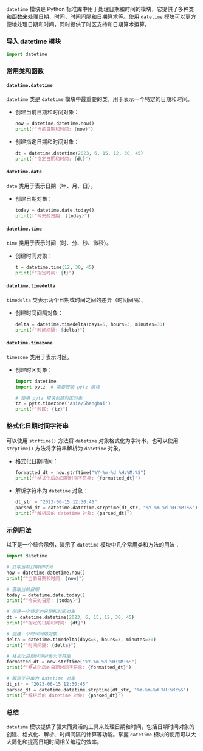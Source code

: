 `datetime` 模块是 Python 标准库中用于处理日期和时间的模块，它提供了多种类和函数来处理日期、时间、时间间隔和日期算术等。使用 `datetime` 模块可以更方便地处理日期和时间，同时提供了时区支持和日期算术运算。

### 导入 datetime 模块

```python
import datetime
```

### 常用类和函数

#### `datetime.datetime`

`datetime` 类是 `datetime` 模块中最重要的类，用于表示一个特定的日期和时间。

- 创建当前日期和时间对象：

  ```python
  now = datetime.datetime.now()
  print(f"当前日期和时间: {now}")
  ```

- 创建指定日期和时间对象：

  ```python
  dt = datetime.datetime(2023, 6, 15, 12, 30, 45)
  print(f"指定日期和时间: {dt}")
  ```

#### `datetime.date`

`date` 类用于表示日期（年、月、日）。

- 创建日期对象：

  ```python
  today = datetime.date.today()
  print(f"今天的日期: {today}")
  ```

#### `datetime.time`

`time` 类用于表示时间（时、分、秒、微秒）。

- 创建时间对象：

  ```python
  t = datetime.time(12, 30, 45)
  print(f"指定时间: {t}")
  ```

#### `datetime.timedelta`

`timedelta` 类表示两个日期或时间之间的差异（时间间隔）。

- 创建时间间隔对象：

  ```python
  delta = datetime.timedelta(days=5, hours=3, minutes=30)
  print(f"时间间隔: {delta}")
  ```

#### `datetime.timezone`

`timezone` 类用于表示时区。

- 创建时区对象：

  ```python
  import datetime
  import pytz  # 需要安装 pytz 模块

  # 使用 pytz 模块创建时区对象
  tz = pytz.timezone('Asia/Shanghai')
  print(f"时区: {tz}")
  ```

### 格式化日期时间字符串

可以使用 `strftime()` 方法将 `datetime` 对象格式化为字符串，也可以使用 `strptime()` 方法将字符串解析为 `datetime` 对象。

- 格式化日期时间：

  ```python
  formatted_dt = now.strftime("%Y-%m-%d %H:%M:%S")
  print(f"格式化后的日期时间字符串: {formatted_dt}")
  ```

- 解析字符串为 `datetime` 对象：

  ```python
  dt_str = "2023-06-15 12:30:45"
  parsed_dt = datetime.datetime.strptime(dt_str, "%Y-%m-%d %H:%M:%S")
  print(f"解析后的 datetime 对象: {parsed_dt}")
  ```

### 示例用法

以下是一个综合示例，演示了 `datetime` 模块中几个常用类和方法的用法：

```python
import datetime

# 获取当前日期和时间
now = datetime.datetime.now()
print(f"当前日期和时间: {now}")

# 获取当前日期
today = datetime.date.today()
print(f"今天的日期: {today}")

# 创建一个特定的日期和时间对象
dt = datetime.datetime(2023, 6, 15, 12, 30, 45)
print(f"指定的日期和时间: {dt}")

# 创建一个时间间隔对象
delta = datetime.timedelta(days=5, hours=3, minutes=30)
print(f"时间间隔: {delta}")

# 格式化日期时间对象为字符串
formatted_dt = now.strftime("%Y-%m-%d %H:%M:%S")
print(f"格式化后的日期时间字符串: {formatted_dt}")

# 解析字符串为 datetime 对象
dt_str = "2023-06-15 12:30:45"
parsed_dt = datetime.datetime.strptime(dt_str, "%Y-%m-%d %H:%M:%S")
print(f"解析后的 datetime 对象: {parsed_dt}")
```

### 总结

`datetime` 模块提供了强大而灵活的工具来处理日期和时间，包括日期时间对象的创建、格式化、解析、时间间隔的计算等功能。掌握 `datetime` 模块的使用可以大大简化和提高日期时间相关编程的效率。
